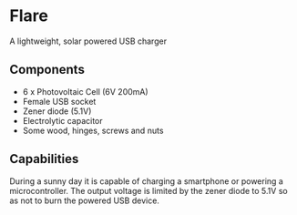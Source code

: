 # Flare
A lightweight, solar powered USB charger

## Components
  - 6 x Photovoltaic Cell (6V 200mA)
  - Female USB socket
  - Zener diode (5.1V)
  - Electrolytic capacitor
  - Some wood, hinges, screws and nuts
  
## Capabilities
  During a sunny day it is capable of charging a smartphone or powering a microcontroller. The output voltage is limited by the zener diode to 5.1V so as not to burn the powered USB device.
